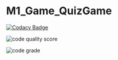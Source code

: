 # M1_Game_QuizGame

[![Codacy Badge](https://api.codacy.com/project/badge/Grade/861d2d5d60124034949286d8526383f5)](https://app.codacy.com/gh/sree284/M1_Game_QuizGame?utm_source=github.com&utm_medium=referral&utm_content=sree284/M1_Game_QuizGame&utm_campaign=Badge_Grade_Settings)




![code quality score](https://api.codiga.io/project/29981/score/svg)

![code grade](https://api.codiga.io/project/29981/status/svg)

